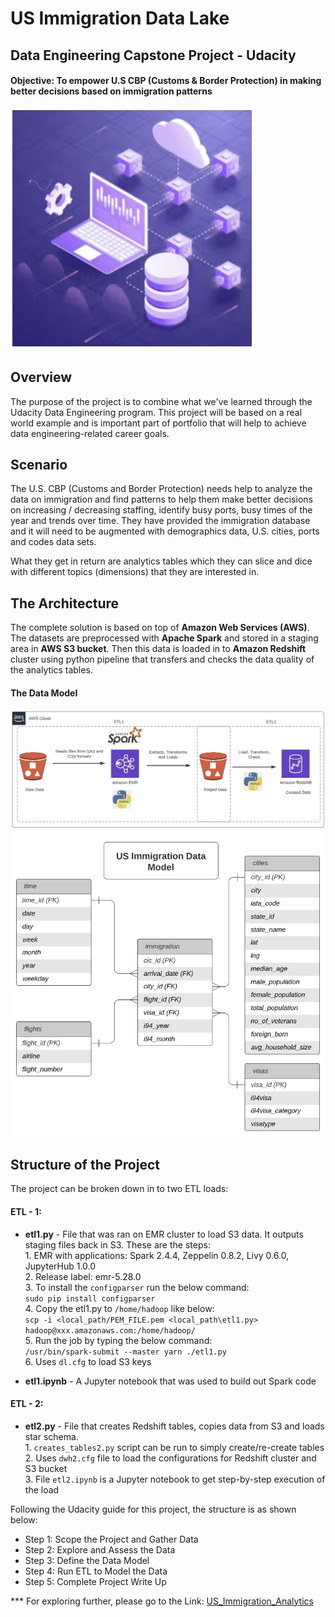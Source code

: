 # US Immigration Data Lake
## Data Engineering Capstone Project - Udacity
#### Objective: To empower U.S CBP (Customs & Border Protection) in making better decisions based on immigration patterns

<img src="https://github.com/RishRosh/udacity_immigration_analytics/blob/master/images/Front.jpg" align="centre">

## Overview

The purpose of the project is to combine what we've learned through the Udacity Data Engineering program. This project will be based on a real world example and is important part of  portfolio that will help to achieve data engineering-related career goals.

## Scenario

The U.S. CBP (Customs and Border Protection) needs help to analyze the data on immigration and find patterns to help them make better decisions on increasing / decreasing staffing, identify busy ports, busy times of the year and trends over time. They have provided the immigration database and it will need to be augmented with demographics data, U.S. cities, ports and codes data sets. 

What they get in return are analytics tables which they can slice and dice with different topics (dimensions) that they are interested in. 

## The Architecture

The complete solution is based on top of **Amazon Web Services (AWS)**. The datasets are preprocessed with **Apache Spark** and stored in a staging area in **AWS S3 bucket**. Then this data is loaded in to **Amazon Redshift** cluster using python pipeline that transfers and checks the data quality of the analytics tables.

#### The Data Model

<img src="https://github.com/RishRosh/udacity_immigration_analytics/blob/master/images/Conceptual.jpg" align="centre">

<img src="https://github.com/RishRosh/udacity_immigration_analytics/blob/master/images/DataModel.jpg" align="centre">

## Structure of the Project

The project can be broken down in to two ETL loads: 
#### ETL - 1:
- **etl1.py** - File that was ran on EMR cluster to load S3 data. It outputs staging files back in S3. These are the steps: <br>
        1. EMR with applications: Spark 2.4.4, Zeppelin 0.8.2, Livy 0.6.0, JupyterHub 1.0.0 <br>
        2. Release label: emr-5.28.0<br>
        3. To install the `configparser` run the below command:<br> 
        `sudo pip install configparser` <br>
        4. Copy the etl1.py to `/home/hadoop` like below:<br>
        `scp -i <local_path/PEM_FILE.pem <local_path\etl1.py> hadoop@xxx.amazonaws.com:/home/hadoop/`<br>
        5. Run the job by typing the below command: <br> 
        `/usr/bin/spark-submit --master yarn ./etl1.py`<br>
        6. Uses `dl.cfg` to load S3 keys

- **etl1.ipynb** - A Jupyter notebook that was used to build out Spark code


#### ETL - 2:
- **etl2.py** - File that creates Redshift tables, copies data from S3 and loads star schema.<br>
        1. `creates_tables2.py` script can be run to simply create/re-create tables<br>
        2. Uses `dwh2.cfg` file to load the configurations for Redshift cluster and S3 bucket<br>
        3. File `etl2.ipynb` is a Jupyter notebook to get step-by-step execution of the load<br>

Following the Udacity guide for this project, the structure is as shown below:

 - Step 1: Scope the Project and Gather Data
 - Step 2: Explore and Assess the Data
 - Step 3: Define the Data Model
 - Step 4: Run ETL to Model the Data
 - Step 5: Complete Project Write Up

*** For exploring further, please go to the 
Link: [US_Immigration_Analytics](https://github.com/RishRosh/udacity_immigration_analytics/blob/master/Capstone.ipynb)
